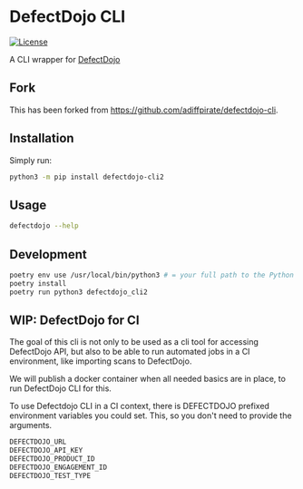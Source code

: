 # DefectDojo CLI

[![License](https://img.shields.io/badge/license-MIT-_red.svg)](https://opensource.org/licenses/MIT)

A CLI wrapper for [DefectDojo](https://github.com/DefectDojo/django-DefectDojo)

## Fork

This has been forked from <https://github.com/adiffpirate/defectdojo-cli>.

## Installation

Simply run:

```sh
python3 -m pip install defectdojo-cli2
```

## Usage

```sh
defectdojo --help
```

## Development

```sh
poetry env use /usr/local/bin/python3 # = your full path to the Python executable.
poetry install
poetry run python3 defectdojo_cli2

```

## WIP: DefectDojo for CI

The goal of this cli is not only to be used as a cli tool for accessing DefectDojo API, but also to be able to run automated jobs in a CI environment, like importing scans to DefectDojo.

We will publish a docker container when all needed basics are in place, to run DefectDojo CLI for this.

To use Defectdojo CLI in a CI context, there is DEFECTDOJO prefixed environment variables you could set. This, so you don't need to provide the arguments.

```sh
DEFECTDOJO_URL
DEFECTDOJO_API_KEY
DEFECTDOJO_PRODUCT_ID
DEFECTDOJO_ENGAGEMENT_ID
DEFECTDOJO_TEST_TYPE
```
